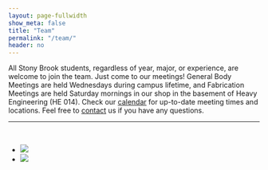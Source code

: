 ```yaml
---
layout: page-fullwidth
show_meta: false
title: "Team"
permalink: "/team/"
header: no
---
```


All Stony Brook students, regardless of year, major, or experience, are welcome to join the team.  Just come to our meetings!  General Body Meetings are held Wednesdays during campus lifetime, and Fabrication Meetings are held Saturday mornings in our shop in the basement of Heavy Engineering (HE 014).  Check our [calendar]({{site.baseurl}}/) for up-to-date meeting times and locations.  Feel free to [contact]({{site.baseurl}}/contact) us if you have any questions.

<hr>




<br>
<ul class="small-block-grid-2">
  <li><img src="{{ site.baseurl}}/images/team2.jpg"></li>
  <li><img src="{{ site.baseurl}}/images/team63.jpg"></li>
</ul>
